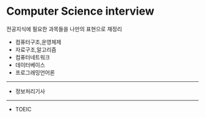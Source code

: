 # Computer Science interview
   전공지식에 필요한 과목들을 나만의 표현으로 재정리
     
   - 컴퓨터구조,운영체제
   - 자료구조,알고리즘
   - 컴퓨터네트워크
   - 데이터베이스
   - 프로그래밍언어론
   ----------------
   - 정보처리기사
   ----------------
   - TOEIC
